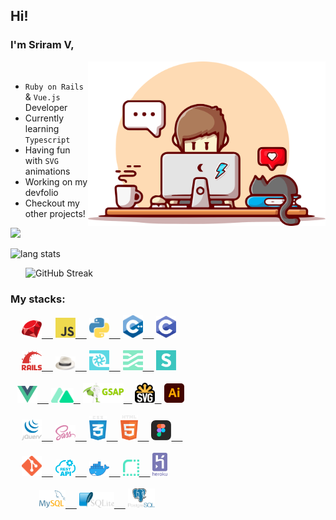 ## Hi!

### I'm Sriram V,


<img align="right" alt="desk" width="380px" src="./images/programmer.svg">
&ensp;

- `Ruby on Rails` & `Vue.js` Developer
- Currently learning `Typescript`
- Having fun with `SVG` animations
- Working on my devfolio
- Checkout my other projects!

<p>
<a href="https://www.codewars.com/users/Sriram2311">
<img height="25px" src="https://www.codewars.com/users/Sriram2311/badges/micro">
</a>
</p>

<p align="left">
<img alt="lang stats" src="https://github-readme-stats.vercel.app/api/top-langs/?username=ruby-ist&layout=compact&hide_border=true&bg_color=1b2731&text_color=ebdfe2&title_color=eb1622&langs_count=10&hide=procfile&exclude_repo=dice,blog">
</p>

<img align="right" alt="GitHub Streak" width="480px" src="https://github-readme-streak-stats.herokuapp.com?user=ruby-ist&theme=vue-dark&hide_border=true">&ensp;


### My stacks:

<div align="left">
<div>
    &ensp;&ensp;
    <a href="https://www.ruby-lang.org/en/"> <img alt=".rb" src="./images/ruby.svg" width="32px" /> &ensp;&ensp;</a>
    <a href="https://javascript.info/"> <img alt=".js" src="./images/javascript.svg" width="32px" /> &ensp;&ensp;</a>
    <a href="https://www.python.org/"> <img alt=".py" src="./images/python.svg" width="32px" /> &ensp;&ensp;</a>
    <a href="https://cplusplus.com/doc/tutorial/"> <img alt=".cpp" src="./images/c++.svg" width="32px" /> &ensp;&ensp;</a>
    <a href="https://en.wikipedia.org/wiki/C_(programming_language)"> <img alt=".c" src="./images/c.svg" width="32px" /></a>
</div>
&ensp;
<div>
    &ensp;&ensp;
    <a href=https://rubyonrails.org/"> <img alt=".rails" src="./images/rails.svg" width="32px" /> &ensp;&ensp;</a>
    <a href="https://sinatrarb.com/"> <img alt=".sinatra" src="./images/sinatra.svg" width="32px" /> &ensp;&ensp;</a>
    <a href="https://turbo.hotwired.dev/"> <img alt=".turbo" src="./images/turbo.svg" width="32px" /> &ensp;&ensp;</a>
    <a href="https://stimulus.hotwired.dev/"> <img alt=".stimulus" src="./images/stimulus.svg" width="32px" /> &ensp;&ensp;</a>
    <a href="https://semantic-ui.com/"> <img alt=".semantic-ui" src="./images/semantic-ui.svg" width="32px" /></a>
</div>
&ensp;
<div>
    &ensp;
    <a href="https://vuejs.org/"> <img alt=".vue" src="./images/vue.svg" width="32px" /> &ensp;&ensp;</a>
    <a href="https://nuxtjs.org/"> <img alt=".nuxt" src="./images/nuxt.svg" width="36px" /> &ensp;</a>
    <a href="https://greensock.com/gsap/"> <img alt=".gsap" src="./images/gsap.svg" width="65px" />&ensp;&ensp;</a>
    <a href="https://developer.mozilla.org/en-US/docs/Web/SVG"> <img alt=".svg" src="./images/svg.svg" width="32px" /> &ensp;</a>
    <a href="https://www.adobe.com/in/products/illustrator.html"> <img alt=".ai" src="./images/illustrator.svg" width="32px" /></a>
</div>
&ensp;
<div>
    &ensp;&ensp;
    <a href="https://jquery.com/"> <img alt=".jquery" src="./images/jquery.svg" width="32px" /> &ensp;&ensp;</a>
    <a href="https://sass-lang.com/"> <img alt=".scss" src="./images/scss.svg" width="32px" /> &ensp;&ensp;</a>
    <a href="https://developer.mozilla.org/en-US/docs/Web/CSS"> <img alt=".css" src="./images/css.svg" width="28px" /> &ensp;&ensp;</a>
    <a href="https://developer.mozilla.org/en-US/docs/Web/HTML"> <img alt=".html" src="./images/html.svg" width="28px" /> &ensp;&ensp;</a>
    <a href="https://www.figma.com/"> <img alt=".figma" src="./images/figma.svg" width="32px" /> &ensp;&ensp;</a>
</div>
&ensp;
<div>
    &ensp;&ensp;
    <a href="https://git-scm.com/"> <img alt=".git" src="./images/git.svg" width="32px" /> &ensp;&ensp;</a>
    <a href="https://restfulapi.net/"> <img alt=".rest" src="./images/rest.svg" width="32px" /> &ensp;&ensp;</a>
    <a href="https://www.docker.com/"> <img alt=".docker" src="./images/docker.svg" width="32px" /> &ensp;&ensp;</a>
    <a href="https://render.com/"> <img alt=".render" src="./images/render.svg" width="26px" /> &ensp;&ensp;</a>
    <a href="https://heroku.com/"> <img alt=".heroku" src="./images/heroku.svg" width="24px" /></a>
</div>
&ensp;
<div>
    &ensp;&ensp;&ensp;&ensp;&ensp;&ensp;
    <a href="https://www.mysql.com/"> <img alt=".mysql" src="./images/mysql.svg" width="42px" /> &ensp;&ensp;</a>
    <a href="https://www.sqlite.org/index.html"> <img alt=".sqlite" src="./images/sqlite.svg" width="56px" /> &ensp;&ensp;</a>
    <a href="https://www.postgresql.org/"> <img alt=".postgres" src="./images/postgres.svg" width="43px" /></a>
</div>
</div>
&ensp;
